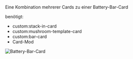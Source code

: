 Eine Kombination mehrerer Cards zu einer Battery-Bar-Card

benötigt:
  - custom:stack-in-card
  - custom:mushroom-template-card
  - custom:bar-card
  - Card-Mod

![Battery-Bar-Card](https://github.com/user-attachments/assets/0d7a8cb8-86fc-42a4-b4f7-e32dba181ea9)
